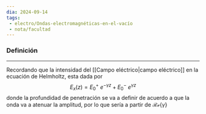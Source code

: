 ```yaml
---
dia: 2024-09-14
tags: 
 - electro/Ondas-electromagnéticas-en-el-vacío
 - nota/facultad
---
```

### Definición
---
Recordando que la intensidad del [[Campo eléctrico|campo eléctrico]] en la ecuación de Helmholtz, esta dada por $$ E_x(z) = E_0^+ ~ e^{-\gamma z} + E_0^- ~ e^{\gamma z} $$ donde la profundidad de penetración se va a definir de acuerdo a que la onda va a atenuar la amplitud, por lo que sería a partir de $\mathcal{Re}\big\{ \gamma \big\}$
